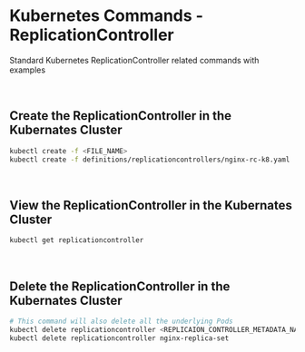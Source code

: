 # Kubernetes Commands - ReplicationController

Standard Kubernetes ReplicationController related commands with examples

<br/>

## Create the ReplicationController in the Kubernates Cluster

```sh
kubectl create -f <FILE_NAME>
kubectl create -f definitions/replicationcontrollers/nginx-rc-k8.yaml
```

<br/>

## View the ReplicationController in the Kubernates Cluster

```sh
kubectl get replicationcontroller
```

<br/>

## Delete the ReplicationController in the Kubernates Cluster

```sh
# This command will also delete all the underlying Pods
kubectl delete replicationcontroller <REPLICAION_CONTROLLER_METADATA_NAME>
kubectl delete replicationcontroller nginx-replica-set
```

<br/>
<br/>
